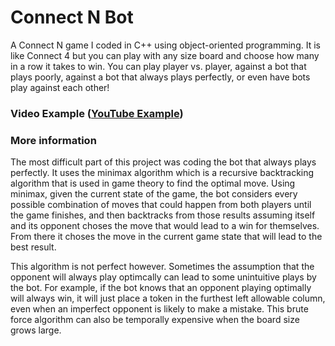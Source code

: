# Connect N Bot

A Connect N game I coded in C++ using object-oriented programming. It is like Connect 4 but you can play with any size board and choose how many in a row it takes to win. You can play player vs. player, against a bot that plays poorly, against a bot that always plays perfectly, or even have bots play against each other!

### Video Example ([YouTube Example]())

### More information

The most difficult part of this project was coding the bot that always plays perfectly. It uses the minimax algorithm which is a recursive backtracking algorithm that is used in game theory to find the optimal move. Using minimax, given the current state of the game, the bot considers every possible combination of moves that could happen from both players until the game finishes, and then backtracks from those results assuming itself and its opponent choses the move that would lead to a win for themselves. From there it choses the move in the current game state that will lead to the best result.  

This algorithm is not perfect however. Sometimes the assumption that the opponent will always play optimcally can lead to some unintuitive plays by the bot. For example, if the bot knows that an opponent playing optimally will always win, it will just place a token in the furthest left allowable column, even when an imperfect opponent is likely to make a mistake. This brute force algorithm can also be temporally expensive when the board size grows large.
